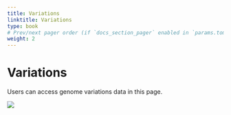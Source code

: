 ```yaml
---
title: Variations
linktitle: Variations
type: book
# Prev/next pager order (if `docs_section_pager` enabled in `params.toml`)
weight: 2
---
```

# Variations

Users can access genome variations data in this page.

![](variations.png)

